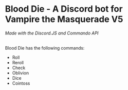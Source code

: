 # Blood Die - A Discord bot for Vampire the Masquerade V5
###### Made with the Discord.JS and Commando API

Blood Die has the following commands:
- Roll
- Reroll
- Check
- Oblivion
- Dice
- Cointoss